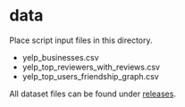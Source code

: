# data
Place script input files in this directory.
 - yelp_businesses.csv
 - yelp_top_reviewers_with_reviews.csv
 - yelp_top_users_friendship_graph.csv
 
 All dataset files can be found under [releases](https://github.com/patrikkj/tdt4305/releases/tag/v1.0).
